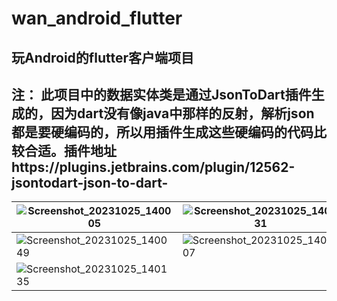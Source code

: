 # wan_android_flutter

## 玩Android的flutter客户端项目

## 注： 此项目中的数据实体类是通过JsonToDart插件生成的，因为dart没有像java中那样的反射，解析json都是要硬编码的，所以用插件生成这些硬编码的代码比较合适。插件地址https://plugins.jetbrains.com/plugin/12562-jsontodart-json-to-dart-

| ![Screenshot_20231025_140005](https://github.com/qianyue0317/wan_android_flutter/assets/17274658/b8f0f662-2f6b-4680-9d53-0c0689d18a90) | ![Screenshot_20231025_140031](https://github.com/qianyue0317/wan_android_flutter/assets/17274658/dfb2b921-32ee-4479-bca1-ac383cbfba2c) | ![Screenshot_20231025_140039](https://github.com/qianyue0317/wan_android_flutter/assets/17274658/dbd27cec-234c-43b8-ad74-3a2970528f32) |
| -------------------------------------------------------------------------------------------------------------------------------------- | -------------------------------------------------------------------------------------------------------------------------------------- | -------------------------------------------------------------------------------------------------------------------------------------- |
| ![Screenshot_20231025_140049](https://github.com/qianyue0317/wan_android_flutter/assets/17274658/26af17cb-8da8-4f51-8908-49a0ac1b0293) | ![Screenshot_20231025_140107](https://github.com/qianyue0317/wan_android_flutter/assets/17274658/fc6142dd-1b94-4cae-9f0b-49c93e53e079) | ![Screenshot_20231025_140128](https://github.com/qianyue0317/wan_android_flutter/assets/17274658/5ed71397-c24f-4c4d-9409-4f92a8fac1ed) |
| ![Screenshot_20231025_140135](https://github.com/qianyue0317/wan_android_flutter/assets/17274658/bf3bdc96-bb7f-492a-9588-0ba9f5bc52ac) |                                                                                                                                        |                                                                                                                                        |
